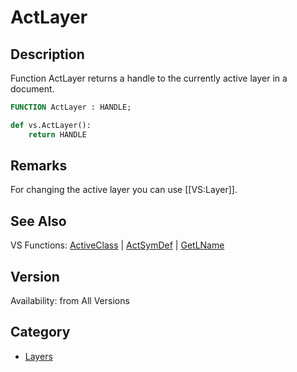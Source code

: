 # ActLayer

## Description
Function ActLayer returns a handle to the currently active layer in a document.

```pascal
FUNCTION ActLayer : HANDLE;
```

```python
def vs.ActLayer():
    return HANDLE
```

## Remarks
For changing the active layer you can use [[VS:Layer]].

## See Also
VS Functions:
[ActiveClass](ActiveClass.md) 
| [ActSymDef](ActSymDef.md) 
| [GetLName](GetLName.md)

## Version
Availability: from All Versions

## Category
* [Layers](../Categories/Layers.md)
